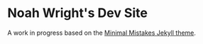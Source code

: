 # Noah Wright's Dev Site
A work in progress based on the [Minimal Mistakes Jekyll theme](https://mmistakes.github.io/minimal-mistakes/).

